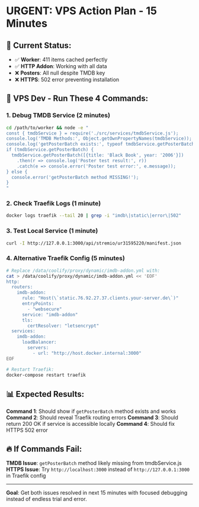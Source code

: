 # URGENT: VPS Action Plan - 15 Minutes

## 🚨 **Current Status:**
- ✅ **Worker**: 411 items cached perfectly
- ✅ **HTTP Addon**: Working with all data
- ❌ **Posters**: All null despite TMDB key
- ❌ **HTTPS**: 502 error preventing installation

## 🎯 **VPS Dev - Run These 4 Commands:**

### **1. Debug TMDB Service (2 minutes)**
```bash
cd /path/to/worker && node -e "
const { tmdbService } = require('./src/services/tmdbService.js');
console.log('TMDB Methods:', Object.getOwnPropertyNames(tmdbService));
console.log('getPosterBatch exists:', typeof tmdbService.getPosterBatch);
if (tmdbService.getPosterBatch) {
  tmdbService.getPosterBatch([{title: 'Black Book', year: '2006'}])
    .then(r => console.log('Poster test result:', r))
    .catch(e => console.error('Poster test error:', e.message));
} else {
  console.error('getPosterBatch method MISSING!');
}
"
```

### **2. Check Traefik Logs (1 minute)**
```bash
docker logs traefik --tail 20 | grep -i "imdb\|static\|error\|502"
```

### **3. Test Local Service (1 minute)**
```bash
curl -I http://127.0.0.1:3000/api/stremio/ur31595220/manifest.json
```

### **4. Alternative Traefik Config (5 minutes)**
```bash
# Replace /data/coolify/proxy/dynamic/imdb-addon.yml with:
cat > /data/coolify/proxy/dynamic/imdb-addon.yml << 'EOF'
http:
  routers:
    imdb-addon:
      rule: "Host(\`static.76.92.27.37.clients.your-server.de\`)"
      entryPoints:
        - "websecure"
      service: "imdb-addon"
      tls:
        certResolver: "letsencrypt"
  services:
    imdb-addon:
      loadBalancer:
        servers:
          - url: "http://host.docker.internal:3000"
EOF

# Restart Traefik:
docker-compose restart traefik
```

## 📊 **Expected Results:**

**Command 1**: Should show if `getPosterBatch` method exists and works
**Command 2**: Should reveal Traefik routing errors
**Command 3**: Should return 200 OK if service is accessible locally
**Command 4**: Should fix HTTPS 502 error

## 🔥 **If Commands Fail:**

**TMDB Issue**: `getPosterBatch` method likely missing from tmdbService.js
**HTTPS Issue**: Try `http://localhost:3000` instead of `http://127.0.0.1:3000` in Traefik config

---

**Goal**: Get both issues resolved in next 15 minutes with focused debugging instead of endless trial and error.